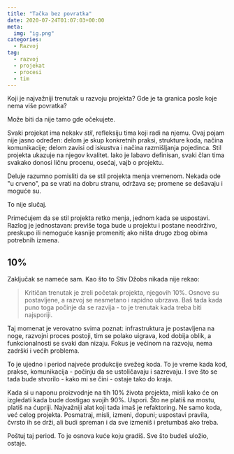 ```yaml
---
title: "Tačka bez povratka"
date: 2020-07-24T01:07:03+00:00
meta:
  img: "ig.png"
categories:
  - Razvoj
tag:
  - razvoj
  - projekat
  - procesi
  - tim
---
```


Koji je najvažniji trenutak u razvoju projekta? Gde je ta granica posle koje nema više povratka?

Može biti da nije tamo gde očekujete.
<!--more-->

Svaki projekat ima nekakv _stil_, refleksiju tima koji radi na njemu. Ovaj pojam nije jasno određen: delom je skup konkretnih praksi, strukture koda, načina komunikacije; delom zavisi od iskustva i načina razmišljanja pojedinca. Stil projekta ukazuje na njegov kvalitet. Iako je labavo definisan, svaki član tima svakako donosi ličnu procenu, osećaj, vajb o projektu.

Deluje razumno pomisliti da se stil projekta menja vremenom. Nekada ode "u crveno", pa se vrati na dobru stranu, održava se; promene se dešavaju i moguće su.

To nije slučaj.

Primećujem da se stil projekta retko menja, jednom kada se uspostavi. Razlog je jednostavan: previše toga bude u projektu i postane neodrživo, preskupo ili nemoguće kasnije promeniti; ako ništa drugo zbog obima potrebnih izmena.

## 10%

Zaključak se nameće sam. Kao što to Stiv Džobs nikada nije rekao:

> Kritičan trenutak je zreli početak projekta, njegovih 10%. Osnove su postavljene, a razvoj se nesmetano i rapidno ubrzava. Baš tada kada puno toga počinje da se razvija - to je trenutak kada treba biti najsporiji.

Taj momenat je verovatno svima poznat: infrastruktura je postavljena na noge, razvojni proces postoji, tim se polako uigrava, kod dobija oblik, a funkcionalnosti se svaki dan nizaju. Fokus je većinom na razvoju, nema zadrški i većih problema.

To je ujedno i period najveće produkcije svežeg koda. To je vreme kada kod, prakse, komunikacija - počinju da se ustoličavaju i sazrevaju. I sve što se tada bude stvorilo - kako mi se čini - ostaje tako do kraja.

Kada si u naponu proizvodnje na tih 10% života projekta, misli kako će on izgledati kada bude dostigao svojih 90%. Uspori. Što ne platiš na mostu, platiš na ćupriji. Najvažniji alat koji tada imaš je refaktoring. Ne samo koda, već celog projekta. Posmatraj, misli, izmeni, dopuni; uspostavi pravila, čvrsto ih se drži, ali budi spreman i da sve izmeniš i pretumbaš ako treba.

Poštuj taj period. To je osnova kuće koju gradiš. Sve što budeš uložio, ostaje.
